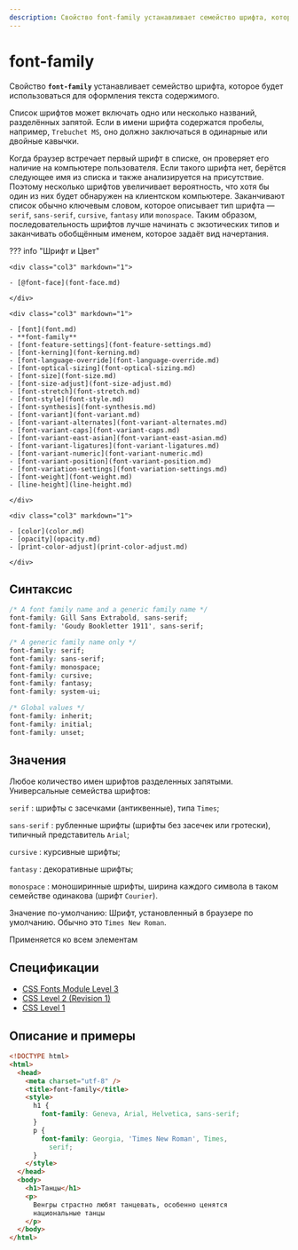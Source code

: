 ```yaml
---
description: Свойство font-family устанавливает семейство шрифта, которое будет использоваться для оформления текста содержимого
---
```


# font-family

Свойство **`font-family`** устанавливает семейство шрифта, которое будет использоваться для оформления текста содержимого.

Список шрифтов может включать одно или несколько названий, разделённых запятой. Если в имени шрифта содержатся пробелы, например, `Trebuchet MS`, оно должно заключаться в одинарные или двойные кавычки.

Когда браузер встречает первый шрифт в списке, он проверяет его наличие на компьютере пользователя. Если такого шрифта нет, берётся следующее имя из списка и также анализируется на присутствие. Поэтому несколько шрифтов увеличивает вероятность, что хотя бы один из них будет обнаружен на клиентском компьютере. Заканчивают список обычно ключевым словом, которое описывает тип шрифта — `serif`, `sans-serif`, `cursive`, `fantasy` или `monospace`. Таким образом, последовательность шрифтов лучше начинать с экзотических типов и заканчивать обобщённым именем, которое задаёт вид начертания.

??? info "Шрифт и Цвет"

    <div class="col3" markdown="1">

    - [@font-face](font-face.md)

    </div>

    <div class="col3" markdown="1">

    - [font](font.md)
    - **font-family**
    - [font-feature-settings](font-feature-settings.md)
    - [font-kerning](font-kerning.md)
    - [font-language-override](font-language-override.md)
    - [font-optical-sizing](font-optical-sizing.md)
    - [font-size](font-size.md)
    - [font-size-adjust](font-size-adjust.md)
    - [font-stretch](font-stretch.md)
    - [font-style](font-style.md)
    - [font-synthesis](font-synthesis.md)
    - [font-variant](font-variant.md)
    - [font-variant-alternates](font-variant-alternates.md)
    - [font-variant-caps](font-variant-caps.md)
    - [font-variant-east-asian](font-variant-east-asian.md)
    - [font-variant-ligatures](font-variant-ligatures.md)
    - [font-variant-numeric](font-variant-numeric.md)
    - [font-variant-position](font-variant-position.md)
    - [font-variation-settings](font-variation-settings.md)
    - [font-weight](font-weight.md)
    - [line-height](line-height.md)

    </div>

    <div class="col3" markdown="1">

    - [color](color.md)
    - [opacity](opacity.md)
    - [print-color-adjust](print-color-adjust.md)

    </div>

## Синтаксис

```css
/* A font family name and a generic family name */
font-family: Gill Sans Extrabold, sans-serif;
font-family: 'Goudy Bookletter 1911', sans-serif;

/* A generic family name only */
font-family: serif;
font-family: sans-serif;
font-family: monospace;
font-family: cursive;
font-family: fantasy;
font-family: system-ui;

/* Global values */
font-family: inherit;
font-family: initial;
font-family: unset;
```

## Значения

Любое количество имен шрифтов разделенных запятыми. Универсальные семейства шрифтов:

`serif`
: шрифты с засечками (антиквенные), типа `Times`;

`sans-serif`
: рубленные шрифты (шрифты без засечек или гротески), типичный представитель `Arial`;

`cursive`
: курсивные шрифты;

`fantasy`
: декоративные шрифты;

`monospace`
: моноширинные шрифты, ширина каждого символа в таком семействе одинакова (шрифт `Courier`).

Значение по-умолчанию: Шрифт, установленный в браузере по умолчанию. Обычно это `Times New Roman`.

Применяется ко всем элементам

## Спецификации

- [CSS Fonts Module Level 3](http://dev.w3.org/csswg/css3-fonts/#font-family-prop)
- [CSS Level 2 (Revision 1)](http://www.w3.org/TR/CSS2/fonts.html#propdef-font-family)
- [CSS Level 1](http://www.w3.org/TR/CSS1/#font-family)

## Описание и примеры

```html
<!DOCTYPE html>
<html>
  <head>
    <meta charset="utf-8" />
    <title>font-family</title>
    <style>
      h1 {
        font-family: Geneva, Arial, Helvetica, sans-serif;
      }
      p {
        font-family: Georgia, 'Times New Roman', Times,
          serif;
      }
    </style>
  </head>
  <body>
    <h1>Танцы</h1>
    <p>
      Венгры страстно любят танцевать, особенно ценятся
      национальные танцы
    </p>
  </body>
</html>
```
